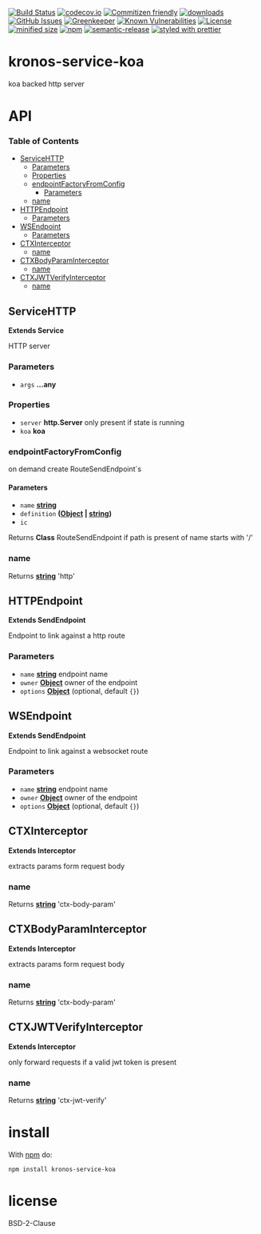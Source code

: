 [![Build Status](https://secure.travis-ci.org/Kronos-Integration/service-koa.png)](http://travis-ci.org/Kronos-Integration/service-koa)
[![codecov.io](http://codecov.io/github/Kronos-Integration/service-koa/coverage.svg?branch=master)](http://codecov.io/github/Kronos-Integration/service-koa?branch=master)
[![Commitizen friendly](https://img.shields.io/badge/commitizen-friendly-brightgreen.svg)](http://commitizen.github.io/cz-cli/)
[![downloads](http://img.shields.io/npm/dm/service-koa.svg?style=flat-square)](https://npmjs.org/package/service-koa)
[![GitHub Issues](https://img.shields.io/github/issues/Kronos-Integration/service-koa.svg?style=flat-square)](https://github.com/Kronos-Integration/service-koa/issues)
[![Greenkeeper](https://badges.greenkeeper.io/Kronos-Integration/service-koa.svg)](https://greenkeeper.io/)
[![Known Vulnerabilities](https://snyk.io/test/github/Kronos-Integration/service-koa/badge.svg)](https://snyk.io/test/github/Kronos-Integration/service-koa)
[![License](https://img.shields.io/badge/License-BSD%203--Clause-blue.svg)](https://opensource.org/licenses/BSD-3-Clause)
[![minified size](https://badgen.net/bundlephobia/min/@kronos-integration/service-koa)](https://bundlephobia.com/result?p=@kronos-integration/service-koa)
[![npm](https://img.shields.io/npm/v/@kronos-integration/service-koa.svg)](https://www.npmjs.com/package/@kronos-integration/service-koa)
[![semantic-release](https://img.shields.io/badge/%20%20%F0%9F%93%A6%F0%9F%9A%80-semantic--release-e10079.svg)](https://github.com/Kronos-Integration/service-koa)
[![styled with prettier](https://img.shields.io/badge/styled_with-prettier-ff69b4.svg)](https://github.com/prettier/prettier)

# kronos-service-koa

koa backed http server

# API

<!-- Generated by documentation.js. Update this documentation by updating the source code. -->

### Table of Contents

-   [ServiceHTTP](#servicehttp)
    -   [Parameters](#parameters)
    -   [Properties](#properties)
    -   [endpointFactoryFromConfig](#endpointfactoryfromconfig)
        -   [Parameters](#parameters-1)
    -   [name](#name)
-   [HTTPEndpoint](#httpendpoint)
    -   [Parameters](#parameters-2)
-   [WSEndpoint](#wsendpoint)
    -   [Parameters](#parameters-3)
-   [CTXInterceptor](#ctxinterceptor)
    -   [name](#name-1)
-   [CTXBodyParamInterceptor](#ctxbodyparaminterceptor)
    -   [name](#name-2)
-   [CTXJWTVerifyInterceptor](#ctxjwtverifyinterceptor)
    -   [name](#name-3)

## ServiceHTTP

**Extends Service**

HTTP server

### Parameters

-   `args` **...any** 

### Properties

-   `server` **http.Server** only present if state is running
-   `koa` **koa** 

### endpointFactoryFromConfig

on demand create RouteSendEndpoint´s

#### Parameters

-   `name` **[string](https://developer.mozilla.org/docs/Web/JavaScript/Reference/Global_Objects/String)** 
-   `definition` **([Object](https://developer.mozilla.org/docs/Web/JavaScript/Reference/Global_Objects/Object) \| [string](https://developer.mozilla.org/docs/Web/JavaScript/Reference/Global_Objects/String))** 
-   `ic`  

Returns **Class** RouteSendEndpoint if path is present of name starts with '/'

### name

Returns **[string](https://developer.mozilla.org/docs/Web/JavaScript/Reference/Global_Objects/String)** 'http'

## HTTPEndpoint

**Extends SendEndpoint**

Endpoint to link against a http route

### Parameters

-   `name` **[string](https://developer.mozilla.org/docs/Web/JavaScript/Reference/Global_Objects/String)** endpoint name
-   `owner` **[Object](https://developer.mozilla.org/docs/Web/JavaScript/Reference/Global_Objects/Object)** owner of the endpoint
-   `options` **[Object](https://developer.mozilla.org/docs/Web/JavaScript/Reference/Global_Objects/Object)**  (optional, default `{}`)

## WSEndpoint

**Extends SendEndpoint**

Endpoint to link against a websocket route

### Parameters

-   `name` **[string](https://developer.mozilla.org/docs/Web/JavaScript/Reference/Global_Objects/String)** endpoint name
-   `owner` **[Object](https://developer.mozilla.org/docs/Web/JavaScript/Reference/Global_Objects/Object)** owner of the endpoint
-   `options` **[Object](https://developer.mozilla.org/docs/Web/JavaScript/Reference/Global_Objects/Object)**  (optional, default `{}`)

## CTXInterceptor

**Extends Interceptor**

extracts params form request body

### name

Returns **[string](https://developer.mozilla.org/docs/Web/JavaScript/Reference/Global_Objects/String)** 'ctx-body-param'

## CTXBodyParamInterceptor

**Extends Interceptor**

extracts params form request body

### name

Returns **[string](https://developer.mozilla.org/docs/Web/JavaScript/Reference/Global_Objects/String)** 'ctx-body-param'

## CTXJWTVerifyInterceptor

**Extends Interceptor**

only forward requests if a valid jwt token is present

### name

Returns **[string](https://developer.mozilla.org/docs/Web/JavaScript/Reference/Global_Objects/String)** 'ctx-jwt-verify'

# install

With [npm](http://npmjs.org) do:

```shell
npm install kronos-service-koa
```

# license

BSD-2-Clause
